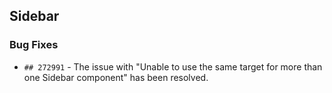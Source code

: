 ##  Sidebar

###    Bug Fixes

- `## 272991` - The issue with "Unable to use the same target for more than one Sidebar component" has been resolved.
